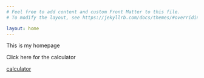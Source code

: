 ```yaml
---
# Feel free to add content and custom Front Matter to this file.
# To modify the layout, see https://jekyllrb.com/docs/themes/#overriding-theme-defaults

layout: home
---
```

This is my homepage

Click 
here
for the calculator

[calculator](<Capacitor padding calculator config 1.html>)
